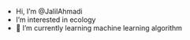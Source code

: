 -  Hi, I’m @JalilAhmadi
-  I’m interested in ecology
- 🌱 I’m currently learning machine learning algorithm


